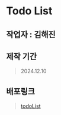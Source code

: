 # Todo List

## 작업자 : 김해진

## 제작 기간
> 2024.12.10

## 배포링크
>[todoList](https://myjin0806-todolist.netlify.app/)
